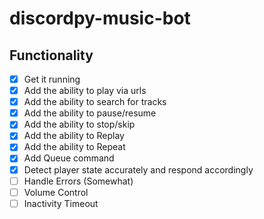 # discordpy-music-bot

## Functionality

- [x] Get it running
- [x] Add the ability to play via urls
- [x] Add the ability to search for tracks
- [x] Add the ability to pause/resume
- [x] Add the ability to stop/skip
- [x] Add the ability to Replay
- [x] Add the ability to Repeat
- [x] Add Queue command
- [x] Detect player state accurately and respond accordingly
- [ ] Handle Errors (Somewhat)
- [ ] Volume Control
- [ ] Inactivity Timeout
